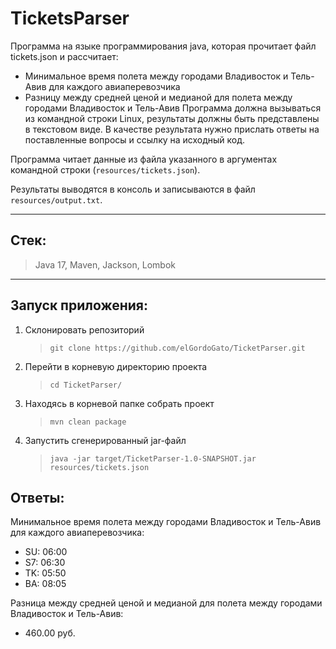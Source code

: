 # TicketsParser

Программа на языке программирования
java, которая прочитает файл tickets.json и
рассчитает:
- Минимальное время полета между городами
  Владивосток и Тель-Авив для каждого
  авиаперевозчика
- Разницу между средней ценой и медианой для
  полета между городами  Владивосток и Тель-Авив
  Программа должна вызываться из командной строки
  Linux, результаты должны быть представлены в
  текстовом виде.
  В качестве результата нужно прислать ответы на
  поставленные вопросы и ссылку на исходный код.


Программа читает данные из файла указанного в аргументах командной строки (`resources/tickets.json`). 

Результаты выводятся в консоль и записываются в файл `resources/output.txt`.

---

## Стек:
> Java 17, Maven, Jackson, Lombok

---

## Запуск приложения:

1) Склонировать репозиторий 
    > `git clone https://github.com/elGordoGato/TicketParser.git`
   
2) Перейти в корневую директорию проекта
    > `cd TicketParser/`

3) Находясь в корневой папке собрать проект 
    > `mvn clean package`
4) Запустить сгенерированный jar-файл
    > `java -jar target/TicketParser-1.0-SNAPSHOT.jar resources/tickets.json`

## Ответы:

Минимальное время полета между городами Владивосток и Тель-Авив для каждого авиаперевозчика:
- SU: 06:00
- S7: 06:30
- TK: 05:50
- BA: 08:05

Разница между средней ценой и медианой для полета между городами Владивосток и Тель-Авив:
- 460.00 руб.